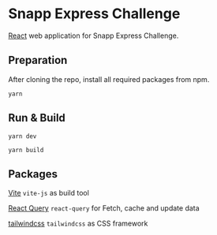 # Snapp Express Challenge

[React](https://reactjs.org) web application
for Snapp Express Challenge.

## Preparation

After cloning the repo, install all required packages from npm.

`yarn`

## Run & Build

`yarn dev`

`yarn build`

## Packages

[Vite](https://vitejs.dev/)
`vite-js` as build tool

[React Query](https://react-query.tanstack.com/)
`react-query` for Fetch, cache and update data

[tailwindcss](https://tailwindcss.com/)
`tailwindcss` as CSS framework
